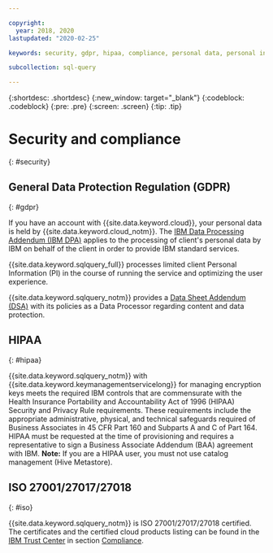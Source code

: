 ```yaml
---

copyright:
  year: 2018, 2020
lastupdated: "2020-02-25"

keywords: security, gdpr, hipaa, compliance, personal data, personal information, privacy policy, cloud notice, terms of use

subcollection: sql-query

---
```


{:shortdesc: .shortdesc}
{:new_window: target="_blank"}
{:codeblock: .codeblock}
{:pre: .pre}
{:screen: .screen}
{:tip: .tip}

# Security and compliance
{: #security}


## General Data Protection Regulation (GDPR)
{: #gdpr}

If you have an account with {{site.data.keyword.cloud}}, your personal data is held by {{site.data.keyword.cloud_notm}}. 
The [IBM Data Processing Addendum (IBM DPA)](https://www.ibm.com/support/customer/csol/terms/?cat=dpa) applies to the processing 
of client's personal data by IBM on behalf of the client in order to provide IBM standard services.

{{site.data.keyword.sqlquery_full}} processes limited client Personal Information (PI) in the course of running the service and optimizing the user experience.

{{site.data.keyword.sqlquery_notm}} provides a [Data Sheet Addendum (DSA)](https://www.ibm.com/software/reports/compatibility/clarity-reports/report/html/softwareReqsForProduct?deliverableId=AC17FFB0B52911E7A9EB066095601ABB) 
with its policies as a Data Processor regarding content and data protection.

## HIPAA
{: #hipaa}

{{site.data.keyword.sqlquery_notm}} with {{site.data.keyword.keymanagementservicelong}} for managing encryption keys meets the required IBM controls that are commensurate with the Health Insurance Portability and Accountability Act of 1996 (HIPAA) Security and Privacy Rule requirements. These requirements include the appropriate administrative, physical, and technical safeguards required of Business Associates in 45 CFR Part 160 and Subparts A and C of Part 164. HIPAA must be requested at the time of provisioning and requires a representative to sign a Business Associate Addendum (BAA) agreement with IBM.
**Note:** If you are a HIPAA user, you must not use catalog management (Hive Metastore).

## ISO 27001/27017/27018
{: #iso}

{{site.data.keyword.sqlquery_notm}} is ISO 27001/27017/27018 certified. The certificates and the certified cloud products listing can be found in the [IBM Trust Center](https://www.ibm.com/trust) in section [Compliance](https://www.ibm.com/cloud/compliance).


